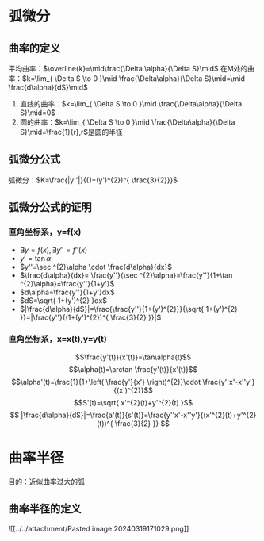 # 弧微分

## 曲率的定义

平均曲率：$\overline{k}=\mid\frac{\Delta \alpha}{\Delta S}\mid$
在M处的曲率：$k=\lim_{ \Delta S \to 0 }\mid \frac{\Delta\alpha}{\Delta S}\mid=\mid \frac{d\alpha}{dS}\mid$

1. 直线的曲率：$k=\lim_{ \Delta S \to 0 }\mid \frac{\Delta\alpha}{\Delta S}\mid=0$
2. 圆的曲率：$k=\lim_{ \Delta S \to 0 }\mid \frac{\Delta\alpha}{\Delta S}\mid=\frac{1}{r},r$是圆的半径

## 弧微分公式

弧微分：$K=\frac{|y''|}{(1+(y')^{2})^{ \frac{3}{2}}}$

## 弧微分公式的证明

### 直角坐标系，y=f(x)

- $\exists y=f(x),\exists y''=f''(x)$
- $y'=\tan \alpha$
- $y''=\sec ^{2}\alpha \cdot \frac{d\alpha}{dx}$
- $\frac{d\alpha}{dx}= \frac{y''}{\sec ^{2}\alpha}=\frac{y''}{1+\tan ^{2}\alpha}=\frac{y''}{1+y'}$
- $d\alpha=\frac{y''}{1+y'}dx$
- $dS=\sqrt{ 1+(y')^{2} }dx$
- $|\frac{d\alpha}{dS}|=\frac{\frac{y''}{1+(y')^{2}}}{\sqrt{ 1+(y')^{2} }}=|\frac{y''}{(1+(y')^{2})^{ \frac{3}{2} }}|$

### 直角坐标系，x=x(t),y=y(t)

$$\frac{y'(t)}{x'(t)}=\tan\alpha(t)$$
$$\alpha(t)=\arctan \frac{y'(t)}{x'(t)}$$
$$\alpha'(t)=\frac{1}{1+\left( \frac{y'}{x'} \right)^{2}}\cdot \frac{y''x'-x''y'}{(x')^{2}}$$
$$S'(t)=\sqrt{ x'^{2}(t)+y'^{2}(t) }$$
$$
|\frac{d\alpha}{dS}|=\frac{a'(t)}{s'(t)}=\frac{y''x'-x''y'}{(x'^{2}(t)+y'^{2}(t))^{ \frac{3}{2} }}
$$

# 曲率半径

目的：近似曲率过大的弧

## 曲率半径的定义

![[../../attachment/Pasted image 20240319171029.png]]

